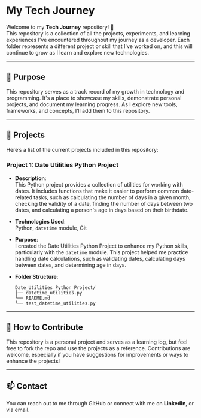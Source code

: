 # My Tech Journey

Welcome to my **Tech Journey** repository! 🎉  
This repository is a collection of all the projects, experiments, and learning experiences I’ve encountered throughout my journey as a developer. Each folder represents a different project or skill that I've worked on, and this will continue to grow as I learn and explore new technologies.

---

## 🚀 Purpose

This repository serves as a track record of my growth in technology and programming. It's a place to showcase my skills, demonstrate personal projects, and document my learning progress. As I explore new tools, frameworks, and concepts, I’ll add them to this repository.

---

## 📁 Projects

Here’s a list of the current projects included in this repository:

### **Project 1: Date Utilities Python Project**

- **Description**:  
  This Python project provides a collection of utilities for working with dates. It includes functions that make it easier to perform common date-related tasks, such as calculating the number of days in a given month, checking the validity of a date, finding the number of days between two dates, and calculating a person's age in days based on their birthdate.

- **Technologies Used**:  
  Python, `datetime` module, Git

- **Purpose**:  
  I created the Date Utilities Python Project to enhance my Python skills, particularly with the `datetime` module. This project helped me practice handling date calculations, such as validating dates, calculating days between dates, and determining age in days.

- **Folder Structure**:

    ```
    Date_Utilities_Python_Project/
    ├── datetime_utilities.py
    └── README.md
    └── test_datetime_utilities.py
    ```

---

## 🌱 How to Contribute

This repository is a personal project and serves as a learning log, but feel free to fork the repo and use the projects as a reference. Contributions are welcome, especially if you have suggestions for improvements or ways to enhance the projects!

---

## 📫 Contact

You can reach out to me through GitHub or connect with me on **LinkedIn**, or via email.
